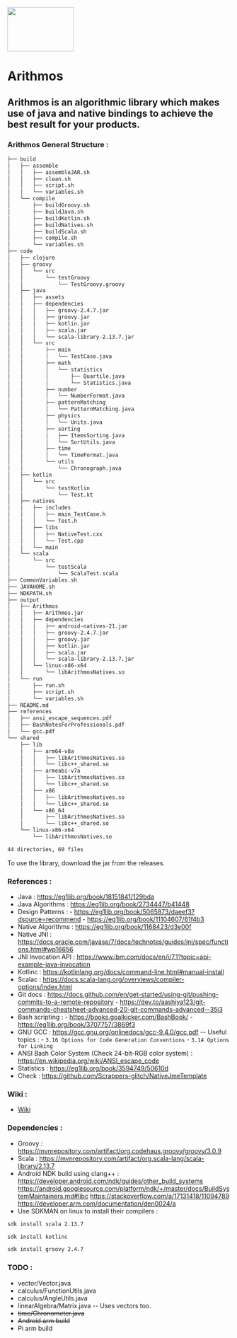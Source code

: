 <img src="https://user-images.githubusercontent.com/60224159/148698536-753320a3-44a0-42ea-9f47-afcb1d3f7cab.png" width="150" height="100"> <h1> Arithmos </h1>

## Arithmos is an algorithmic library which makes use of java and native bindings to achieve the best result for your products.

### Arithmos General Structure : 
```bash
├── build
│   ├── assemble
│   │   ├── assembleJAR.sh
│   │   ├── clean.sh
│   │   ├── script.sh
│   │   └── variables.sh
│   └── compile
│       ├── buildGroovy.sh
│       ├── buildJava.sh
│       ├── buildKotlin.sh
│       ├── buildNatives.sh
│       ├── buildScala.sh
│       ├── compile.sh
│       └── variables.sh
├── code
│   ├── clojure
│   ├── groovy
│   │   └── src
│   │       └── testGroovy
│   │           └── TestGroovy.groovy
│   ├── java
│   │   ├── assets
│   │   ├── dependencies
│   │   │   ├── groovy-2.4.7.jar
│   │   │   ├── groovy.jar
│   │   │   ├── kotlin.jar
│   │   │   ├── scala.jar
│   │   │   └── scala-library-2.13.7.jar
│   │   └── src
│   │       ├── main
│   │       │   └── TestCase.java
│   │       ├── math
│   │       │   └── statistics
│   │       │       ├── Quartile.java
│   │       │       └── Statistics.java
│   │       ├── number
│   │       │   └── NumberFormat.java
│   │       ├── patternMatching
│   │       │   └── PatternMatching.java
│   │       ├── physics
│   │       │   └── Units.java
│   │       ├── sorting
│   │       │   ├── ItemsSorting.java
│   │       │   └── SortUtils.java
│   │       ├── time
│   │       │   └── TimeFormat.java
│   │       └── utils
│   │           └── Chronograph.java
│   ├── kotlin
│   │   └── src
│   │       └── testKotlin
│   │           └── Test.kt
│   ├── natives
│   │   ├── includes
│   │   │   ├── main_TestCase.h
│   │   │   └── Test.h
│   │   ├── libs
│   │   │   ├── NativeTest.cxx
│   │   │   └── Test.cpp
│   │   └── main
│   └── scala
│       └── src
│           └── testScala
│               └── ScalaTest.scala
├── CommonVariables.sh
├── JAVAHOME.sh
├── NDKPATH.sh
├── output
│   ├── Arithmos
│   │   ├── Arithmos.jar
│   │   ├── dependencies
│   │   │   ├── android-natives-21.jar
│   │   │   ├── groovy-2.4.7.jar
│   │   │   ├── groovy.jar
│   │   │   ├── kotlin.jar
│   │   │   ├── scala.jar
│   │   │   └── scala-library-2.13.7.jar
│   │   └── linux-x86-x64
│   │       └── libArithmosNatives.so
│   └── run
│       ├── run.sh
│       ├── script.sh
│       └── variables.sh
├── README.md
├── references
│   ├── ansi_escape_sequences.pdf
│   ├── BashNotesForProfessionals.pdf
│   └── gcc.pdf
└── shared
    ├── lib
    │   ├── arm64-v8a
    │   │   ├── libArithmosNatives.so
    │   │   └── libc++_shared.so
    │   ├── armeabi-v7a
    │   │   ├── libArithmosNatives.so
    │   │   └── libc++_shared.so
    │   ├── x86
    │   │   ├── libArithmosNatives.so
    │   │   └── libc++_shared.so
    │   └── x86_64
    │       ├── libArithmosNatives.so
    │       └── libc++_shared.so
    └── linux-x86-x64
        └── libArithmosNatives.so

44 directories, 60 files
```

To use the library, download the jar from the releases.

### References : 
- Java : https://eg1lib.org/book/18151841/129bda
- Java Algorithms : https://eg1lib.org/book/2734447/b41448
- Design Patterns : - https://eg1lib.org/book/5065873/daeef3?dsource=recommend
		    - https://eg1lib.org/book/11104607/61f4b3
- Native Algorithms : https://eg1lib.org/book/1168423/d3e00f
- Native JNI : https://docs.oracle.com/javase/7/docs/technotes/guides/jni/spec/functions.html#wp16656
- JNI Invocation API : https://www.ibm.com/docs/en/i/7.1?topic=api-example-java-invocation
- Kotlinc : https://kotlinlang.org/docs/command-line.html#manual-install
- Scalac : https://docs.scala-lang.org/overviews/compiler-options/index.html
- Git docs : https://docs.github.com/en/get-started/using-git/pushing-commits-to-a-remote-repository - https://dev.to/aashiya123/git-commands-cheatsheet-advanced-20-git-commands-advanced--35i3
- Bash scripting : - https://books.goalkicker.com/BashBook/ 
		   - https://eg1lib.org/book/3707757/3869f3
- GNU GCC : https://gcc.gnu.org/onlinedocs/gcc-9.4.0/gcc.pdf
-- Useful topics : - `3.16 Options for Code Generation Conventions`
		   - `3.14 Options for Linking`
- ANSI Bash Color System (Check 24-bit-RGB color system) : https://en.wikipedia.org/wiki/ANSI_escape_code
- Statistics : https://eg1lib.org/book/3594749/50610d		 
- Check : https://github.com/Scrappers-glitch/NativeJmeTemplate

### Wiki : 
- [Wiki](https://github.com/Scrappers-glitch/Arithmos/wiki/How-to-use-Arithmos-%3F)

### Dependencies : 
- Groovy : https://mvnrepository.com/artifact/org.codehaus.groovy/groovy/3.0.9
- Scala : https://mvnrepository.com/artifact/org.scala-lang/scala-library/2.13.7
- Android NDK build using clang++ : https://developer.android.com/ndk/guides/other_build_systems
				    https://android.googlesource.com/platform/ndk/+/master/docs/BuildSystemMaintainers.md#libc
				    https://stackoverflow.com/a/17131418/11094789
                                    https://developer.arm.com/documentation/den0024/a
- Use SDKMAN on linux to install their compilers : 

```bash
sdk install scala 2.13.7
```

```bash 
sdk install kotlinc
```

```bash 
sdk install groovy 2.4.7
```

### TODO : 
- vector/Vector.java
- calculus/FunctionUtils.java
- calculus/AngleUtils.java
- linearAlgebra/Matrix.java -- Uses vectors too.
- <s> time/Chronometer.java </s>
- <s> Android arm build </s>
- Pi arm build
